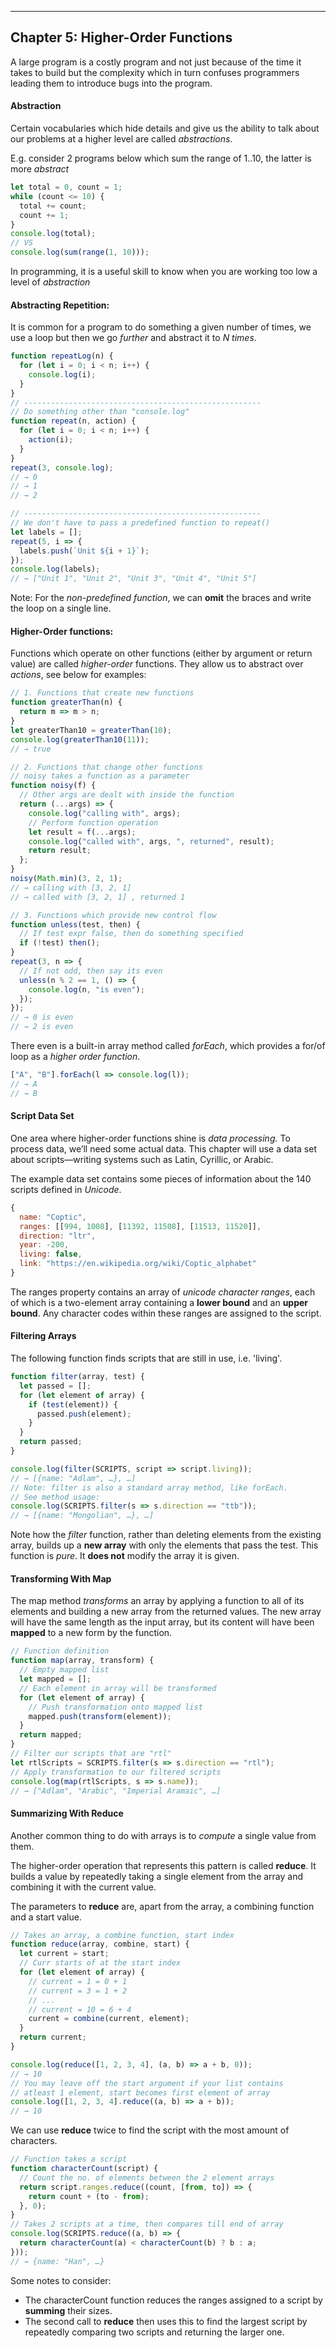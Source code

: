 ___
## Chapter 5: Higher-Order Functions

A large program is a costly program and not just because of the time it takes to build but the complexity which in turn confuses programmers leading them to introduce bugs into the program. 

#### Abstraction
Certain vocabularies which hide details and give us the ability to talk about our problems at a higher level are called *abstractions*. 

E.g. consider 2 programs below which sum the range of 1..10, the latter is more *abstract*
```js
let total = 0, count = 1;
while (count <= 10) {
  total += count;
  count += 1;
}
console.log(total);
// VS
console.log(sum(range(1, 10)));
```
In programming, it is a useful skill to know when you are working too low a level of *abstraction*

#### Abstracting Repetition:
It is common for a program to do something a given number of times, we use a loop but then we go *further* and abstract it to *N times*. 
```js
function repeatLog(n) {
  for (let i = 0; i < n; i++) {
    console.log(i);
  }
}
// -----------------------------------------------------
// Do something other than "console.log"
function repeat(n, action) {
  for (let i = 0; i < n; i++) {
    action(i);
  }
}
repeat(3, console.log);
// → 0
// → 1
// → 2

// -----------------------------------------------------
// We don't have to pass a predefined function to repeat()
let labels = [];
repeat(5, i => {
  labels.push(`Unit ${i + 1}`);
});
console.log(labels);
// → ["Unit 1", "Unit 2", "Unit 3", "Unit 4", "Unit 5"]
```
Note: For the *non-predefined function*, we can __omit__ the braces and write the loop on a single line.

#### Higher-Order functions:
Functions which operate on other functions (either by argument or return value) are called *higher-order* functions. They allow us to abstract over *actions*, see below for examples:
```js
// 1. Functions that create new functions
function greaterThan(n) {
  return m => m > n;
}
let greaterThan10 = greaterThan(10);
console.log(greaterThan10(11));
// → true
```
```js
// 2. Functions that change other functions
// noisy takes a function as a parameter
function noisy(f) {
  // Other args are dealt with inside the function
  return (...args) => {
    console.log("calling with", args);
    // Perform function operation
    let result = f(...args);
    console.log("called with", args, ", returned", result);
    return result;
  };
}
noisy(Math.min)(3, 2, 1);
// → calling with [3, 2, 1]
// → called with [3, 2, 1] , returned 1
```
```js
// 3. Functions which provide new control flow
function unless(test, then) {
  // If test expr false, then do something specified
  if (!test) then();
}
repeat(3, n => {
  // If not odd, then say its even
  unless(n % 2 == 1, () => {
    console.log(n, "is even");
  });
});
// → 0 is even
// → 2 is even
```
There even is a built-in array method called *forEach*, which provides a for/of loop as a *higher order function*.
```js
["A", "B"].forEach(l => console.log(l));
// → A
// → B
```

#### Script Data Set 
One area where higher-order functions shine is *data processing.* To process data, we’ll need some actual data. This chapter will use a data set about scripts—writing systems such as Latin, Cyrillic, or Arabic.

The example data set contains some pieces of information about the 140 scripts defined in *Unicode*.

```js
{
  name: "Coptic",
  ranges: [[994, 1008], [11392, 11508], [11513, 11520]],
  direction: "ltr",
  year: -200,
  living: false,
  link: "https://en.wikipedia.org/wiki/Coptic_alphabet"
}
```
The ranges property contains an array of *unicode character ranges*, each of which is a two-element array containing a __lower bound__ and an __upper bound__. Any character codes within these ranges are assigned to the script.
#### Filtering Arrays
The following function finds scripts that are still in use, i.e. 'living'. 
```js
function filter(array, test) {
  let passed = [];
  for (let element of array) {
    if (test(element)) {
      passed.push(element);
    }
  }
  return passed;
}

console.log(filter(SCRIPTS, script => script.living));
// → [{name: "Adlam", …}, …]
// Note: filter is also a standard array method, like forEach. 
// See method usage:
console.log(SCRIPTS.filter(s => s.direction == "ttb"));
// → [{name: "Mongolian", …}, …]
```
Note how the *filter* function, rather than deleting elements from the existing array, builds up a __new array__ with only the elements that pass the test. This function is *pure*. It __does not__ modify the array it is given.

#### Transforming With Map
The map method *transforms* an array by applying a function to all of its elements and building a new array from the returned values. The new array will have the same length as the input array, but its content will have been __mapped__ to a new form by the function.
```js
// Function definition
function map(array, transform) {
  // Empty mapped list
  let mapped = [];
  // Each element in array will be transformed
  for (let element of array) {
    // Push transformation onto mapped list
    mapped.push(transform(element));
  }
  return mapped;
}
// Filter our scripts that are "rtl" 
let rtlScripts = SCRIPTS.filter(s => s.direction == "rtl");
// Apply transformation to our filtered scripts
console.log(map(rtlScripts, s => s.name));
// → ["Adlam", "Arabic", "Imperial Aramaic", …]
```

#### Summarizing With Reduce
Another common thing to do with arrays is to *compute* a single value from them. 

The higher-order operation that represents this pattern is called __reduce__. It builds a value by repeatedly taking a single element from the array and combining it with the current value.

The parameters to __reduce__ are, apart from the array, a combining function and a start value.
```js
// Takes an array, a combine function, start index
function reduce(array, combine, start) {
  let current = start;
  // Curr starts of at the start index
  for (let element of array) {
    // current = 1 = 0 + 1
    // current = 3 = 1 + 2
    // ...
    // current = 10 = 6 + 4
    current = combine(current, element);
  }
  return current;
}

console.log(reduce([1, 2, 3, 4], (a, b) => a + b, 0));
// → 10
// You may leave off the start argument if your list contains
// atleast 1 element, start becomes first element of array
console.log([1, 2, 3, 4].reduce((a, b) => a + b));
// → 10
```

We can use __reduce__ twice to find the script with the most amount of characters. 
```js
// Function takes a script
function characterCount(script) {
  // Count the no. of elements between the 2 element arrays
  return script.ranges.reduce((count, [from, to]) => {
    return count + (to - from);
  }, 0);
}
// Takes 2 scripts at a time, then compares till end of array
console.log(SCRIPTS.reduce((a, b) => {
  return characterCount(a) < characterCount(b) ? b : a;
}));
// → {name: "Han", …}
```
Some notes to consider:
- The characterCount function reduces the ranges assigned to a script by __summing__ their sizes. 
- The second call to __reduce__ then uses this to find the largest script by repeatedly comparing two scripts and returning the larger one.